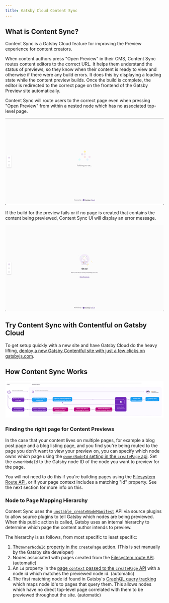 ```yaml
---
title: Gatsby Cloud Content Sync
---
```


## What is Content Sync?

Content Sync is a Gatsby Cloud feature for improving the Preview experience for content creators.

When content authors press "Open Preview" in their CMS, Content Sync routes content editors to the correct URL. It helps them understand the status of previews, so they know when their content is ready to view and otherwise if there were any build errors. It does this by displaying a loading state while the content preview builds. Once the build is complete, the editor is redirected to the correct page on the frontend of the Gatsby Preview site automatically.

Content Sync will route users to the correct page even when pressing "Open Preview" from within a nested node which has no associated top-level page.

![Screenshot of Gatsbyjs.com Content Sync UI loading state](../images/content-sync-loading.png)

If the build for the preview fails or if no page is created that contains the content being previewed, Content Sync UI will display an error message.

![Screenshot of Gatsbyjs.com Content Sync UI error state](../images/content-sync-error.png)

## Try Content Sync with Contentful on Gatsby Cloud

To get setup quickly with a new site and have Gatsby Cloud do the heavy lifting, [deploy a new Gatsby Contentful site with just a few clicks on gatsbyjs.com](https://www.gatsbyjs.com/dashboard/deploynow?url=https://github.com/contentful/starter-gatsby-blog).

## How Content Sync Works

![Diagram of Content Sync on Gatsby Cloud](../images/content-sync-diagram.png)

### Finding the right page for Content Previews

In the case that your content lives on multiple pages, for example a blog post page and a blog listing page, and you find you're being routed to the page you don't want to view your preview on, you can specify which node owns which page using the [`ownerNodeId` setting in the `createPage` api][createpage]. Set the `ownerNodeId` to the Gatsby node ID of the node you want to preview for the page.

You will not need to do this if you're building pages using the [Filesystem Route API][fsroutesapi], or if your page context includes a matching "id" property. See the next section for more info on this.

### Node to Page Mapping Hierarchy

Content Sync uses the [`unstable_createNodeManifest`][createnodemanifest] API via source plugins to allow source plugins to tell Gatsby which nodes are being previewed. When this public action is called, Gatsby uses an internal hierarchy to determine which page the content author intends to preview.

The hierarchy is as follows, from most specific to least specific:

1. [The`ownerNodeId` property in the `createPage` action][createpage]. (This is set manually by the Gatsby site developer)
2. Nodes associated with pages created from the [Filesystem route API][fsroutesapi]. (automatic)
3. An `id` property in the [page `context` passed to the `createPage` API][createpage] with a node id which matches the previewed node id. (automatic)
4. The first matching node id found in Gatsby's [GraphQL query tracking][querytracking] which maps node id's to pages that query them. This allows nodes which have no direct top-level page correlated with them to be previewed throughout the site. (automatic)

[createnodemanifest]: https://www.gatsbyjs.com/docs/reference/config-files/actions/#unstable_createNodeManifest
[createpage]: https://www.gatsbyjs.com/docs/reference/config-files/actions/#createPage
[querytracking]: https://www.gatsbyjs.com/docs/page-node-dependencies/
[fsroutesapi]: https://www.gatsbyjs.com/docs/reference/routing/file-system-route-api/
